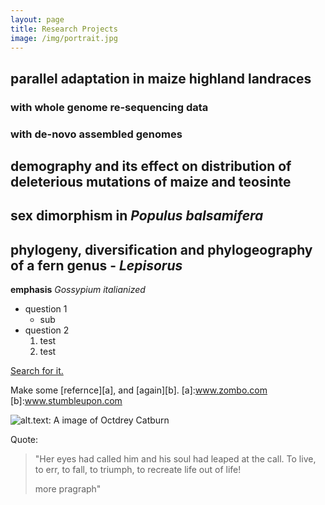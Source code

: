 ```yaml
---
layout: page
title: Research Projects
image: /img/portrait.jpg
---
```


## parallel adaptation in maize highland landraces

### with whole genome re-sequencing data

### with de-novo assembled genomes



## demography and its effect on distribution of deleterious mutations of maize and teosinte

## sex dimorphism in _Populus balsamifera_


## phylogeny, diversification and phylogeography of a fern genus - _Lepisorus_



**emphasis**
_Gossypium italianized_
* question 1
  * sub
* question 2
  1. test
  2. test


[Search for it.](www.google.com)

Make some [refernce][a], and [again][b].
[a]:www.zombo.com
[b]:www.stumbleupon.com

![alt.text: A image of Octdrey Catburn](http://octodex.github.com/images/octdrey-catburn.jpg)


Quote:

>"Her eyes had called him and his soul had leaped at the call. To live, to err, to fall, to triumph, to recreate life out of life!
>
>more pragraph"

